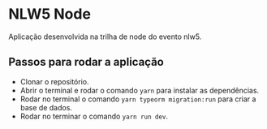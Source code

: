 # NLW5 Node
Aplicação desenvolvida na trilha de node do evento nlw5.

## Passos para rodar a aplicação
- Clonar o repositório.
- Abrir o terminal e rodar o comando `yarn` para instalar as dependências.
- Rodar no terminal o comando `yarn typeorm migration:run` para criar a base de dados.
- Rodar no terminar o comando `yarn run dev`.
